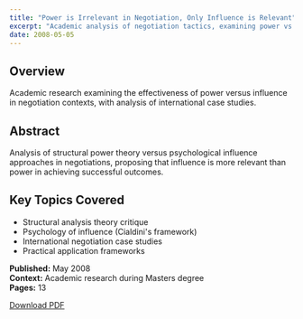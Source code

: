 ```yaml
---
title: "Power is Irrelevant in Negotiation, Only Influence is Relevant"
excerpt: "Academic analysis of negotiation tactics, examining power vs influence in business contexts"
date: 2008-05-05
---
```


## Overview
Academic research examining the effectiveness of power versus influence in negotiation contexts, with analysis of international case studies.

## Abstract
Analysis of structural power theory versus psychological influence approaches in negotiations, proposing that influence is more relevant than power in achieving successful outcomes.

## Key Topics Covered
- Structural analysis theory critique
- Psychology of influence (Cialdini's framework)
- International negotiation case studies
- Practical application frameworks

**Published:** May 2008  
**Context:** Academic research during Masters degree  
**Pages:** 13

[Download PDF](/assets/papers/Power_Is_Irrelevant_In_Negotiation_080505.pdf)